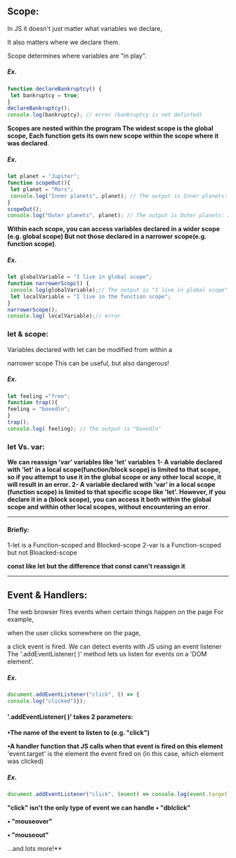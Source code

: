 
## Scope:
In JS it doesn't just matter what variables we declare, 

It also matters where we declare them.

Scope determines where variables are "in play".

##### Ex.
```javascript
function declareBankruptcy() {
 let bankruptcy = true; 
} 
declareBankruptcy();
console.log(bankruptcy); // error (bankruptcy is not definfed)
```
**Scopes are nested within the program The widest scope is the global scope, 
Each function gets its own new scope within the scope where it was declared**.

##### Ex.
```javascript
let planet = "Jupiter"; 
function scopeOut(){
 let planet = "Mars";
 console.log("Inner planets", planet); // The output is Inner planets: Mars
} 
scopeOut();
console.log("Outer planets", planet); // The output is Outer planets: Jupiter
```
**Within each scope, you can access variables declared in a wider scope (e.g. global scope)
But not those declared in a narrower scope(e.g. function scope)**.
##### Ex.
```javascript
let globalVariable = "I live in global scope";
function narrowerScopc() {
 console.log(globalVariable);// The output is "I live in global scope"
 let localVariable = "I live in the function scope"; 
} 
narrowerScope();
console.log( localVariable);// error
```
### let & scope:
Variables declared with let can be modified from within a 

narrower scope This can be useful, but also dangerous! 
##### Ex.
```javascript
let feeling ="free"; 
function trap(){
feeling = "boxedln"; 
} 
trap();
console.log( feeling); // The output is "boxedln"
```
### let Vs. var:
**We can reassign 'var' variables like 'let' variables**
**1- A variable declared with 'let' in a local scope(function/block scope) is limited to that scope, so if you attempt to use it in the global scope or any other local scope, it will result in an error.**
**2- A variable declared with 'var' in a local scope (function scope) is limited to that specific scope like 'let'. However, if you declare it in a (block scope), you can access it both within the global scope and within other local scopes, without encountering an error**.

---
#### Briefly:
1-let is a Function-scoped and Blocked-scope
2-var is a Function-scoped but not Bloacked-scope

**const like let but the difference that const cann't reassign it**

---

## Event & Handlers:
The web browser fires events when certain things happen on the page For example,

when the user clicks somewhere on the page,

a click event is fired.
We can detect events with JS using an event listener The '.addEventListener( )' method lets us listen for events on a 'DOM element'.
##### Ex.
```javascript
document.addEventListener("click", () => {
console.log("clicked")});
```
#### '.addEventListener( )' takes 2 parameters: 
**•The name of the event to listen to (e.g. "click")** 

**•A handler function that JS calls when that event is fired on this element** 
'event.target' is the element the event fired on (in this case, which element was clicked)
##### Ex.
```javascript
document.addEventListener("click", (event) => console.log(event.target); 
```
**"click" isn't the only type of event we can handle** 
**• "dblclick"** 

**• "mouseover"** 

**• "mouseout"** 

...and lots more!** 



